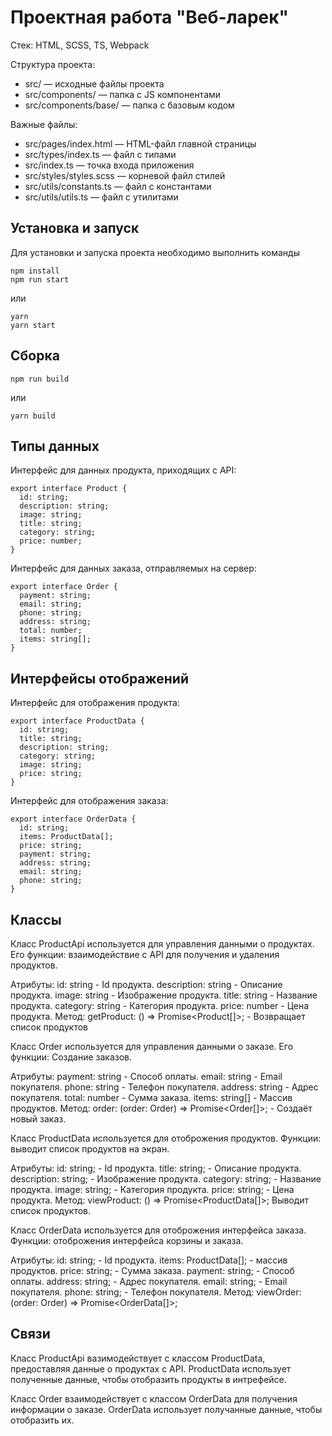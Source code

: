 # Проектная работа "Веб-ларек"

Стек: HTML, SCSS, TS, Webpack

Структура проекта:
- src/ — исходные файлы проекта
- src/components/ — папка с JS компонентами
- src/components/base/ — папка с базовым кодом

Важные файлы:
- src/pages/index.html — HTML-файл главной страницы
- src/types/index.ts — файл с типами
- src/index.ts — точка входа приложения
- src/styles/styles.scss — корневой файл стилей
- src/utils/constants.ts — файл с константами
- src/utils/utils.ts — файл с утилитами

## Установка и запуск
Для установки и запуска проекта необходимо выполнить команды

```
npm install
npm run start
```

или

```
yarn
yarn start
```
## Сборка

```
npm run build
```

или

```
yarn build
```
## Типы данных 
Интерфейс для данных продукта, приходящих с API:

```
export interface Product {
  id: string;
  description: string;
  image: string;
  title: string;
  category: string;
  price: number;
}
```
Интерфейс для данных заказа, отправляемых на сервер:

```
export interface Order {
  payment: string;
  email: string;
  phone: string;
  address: string;
  total: number;
  items: string[];
}
```
## Интерфейсы отображений
Интерфейс для отображения продукта:

```
export interface ProductData {
  id: string;
  title: string;
  description: string;
  category: string;
  image: string;
  price: string;
}
```
Интерфейс для отображения заказа:

```
export interface OrderData {
  id: string;
  items: ProductData[];
  price: string;
  payment: string;
  address: string;
  email: string;
  phone: string;
}
```

## Классы
Класс ProductApi используется для управления данными о продуктах. 
Его функции: взаимодействие с API для получения и удаления продуктов.  

Атрибуты:
  id: string - Id продукта.
  description: string - Описание продукта.
  image: string - Изображение продукта.
  title: string - Название продукта.
  category: string - Категория продукта.
  price: number - Цена продукта.
Метод:
  getProduct: () => Promise<Product[]>; - Возвращает список продуктов
  
Класс Order используется для управления данными о заказе.
Его функции: Создание заказов.

Атрибуты:
  payment: string - Способ оплаты.
  email: string - Email покупателя.
  phone: string - Телефон покупателя.
  address: string - Адрес покупателя.
  total: number - Сумма заказа.
  items: string[] - Массив продуктов.
Метод:
  order: (order: Order) => Promise<Order[]>; - Создаёт новый заказ.
  
Класс ProductData используется для отоброжения продуктов.
Функции: выводит список продуктов на экран.

Атрибуты:
  id: string; - Id продукта.
  title: string; - Описание продукта.
  description: string; - Изображение продукта.
  category: string; - Название продукта.
  image: string; - Категория продукта.
  price: string; - Цена продукта.
Метод:
  viewProduct: () => Promise<ProductData[]>; Выводит список продуктов.

Класс OrderData используется для отоброжения интерфейса заказа.
Функции: отоброжения интерфейса корзины и заказа.

Атрибуты: 
  id: string; - Id продукта.
  items: ProductData[]; - массив продуктов.
  price: string; - Сумма заказа.
  payment: string; - Способ оплаты.
  address: string; - Адрес покупателя.
  email: string; - Email покупателя.
  phone: string; - Телефон покупателя.
Метод:
  viewOrder: (order: Order) => Promise<OrderData[]>;
  
## Связи

Класс ProductApi вазимодействует с классом ProductData, предоставляя данные о продуктах с API. 
ProductData использует полученные данные, чтобы отобразить продукты в интрефейсе.

Класс Order взаимодействует с классом OrderData для получения информации о заказе. OrderData использует получанные данные, чтобы отобразить их.

